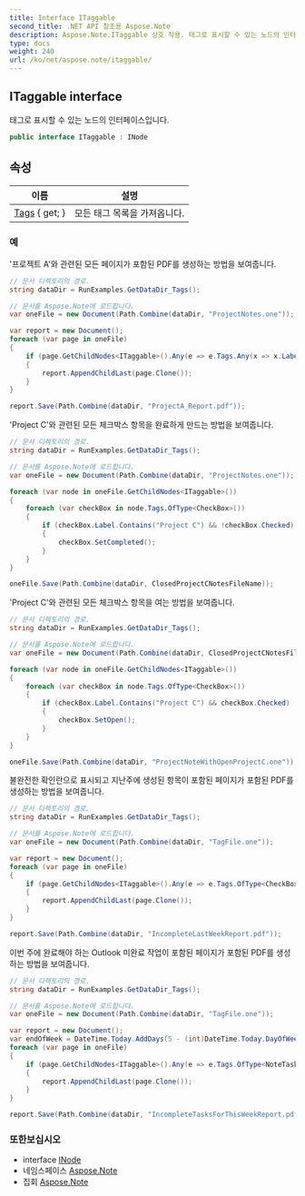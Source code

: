 ```yaml
---
title: Interface ITaggable
second_title: .NET API 참조용 Aspose.Note
description: Aspose.Note.ITaggable 상호 작용. 태그로 표시할 수 있는 노드의 인터페이스입니다.
type: docs
weight: 240
url: /ko/net/aspose.note/itaggable/
---
```

## ITaggable interface

태그로 표시할 수 있는 노드의 인터페이스입니다.

```csharp
public interface ITaggable : INode
```

## 속성

| 이름 | 설명 |
| --- | --- |
| [Tags](../../aspose.note/itaggable/tags/) { get; } | 모든 태그 목록을 가져옵니다. |

### 예

'프로젝트 A'와 관련된 모든 페이지가 포함된 PDF를 생성하는 방법을 보여줍니다.

```csharp
// 문서 디렉토리의 경로.
string dataDir = RunExamples.GetDataDir_Tags();

// 문서를 Aspose.Note에 로드합니다.
var oneFile = new Document(Path.Combine(dataDir, "ProjectNotes.one"));

var report = new Document();
foreach (var page in oneFile)
{
    if (page.GetChildNodes<ITaggable>().Any(e => e.Tags.Any(x => x.Label.Contains("Project A"))))
    {
        report.AppendChildLast(page.Clone());
    }
}

report.Save(Path.Combine(dataDir, "ProjectA_Report.pdf"));
```

'Project C'와 관련된 모든 체크박스 항목을 완료하게 만드는 방법을 보여줍니다.

```csharp
// 문서 디렉토리의 경로.
string dataDir = RunExamples.GetDataDir_Tags();

// 문서를 Aspose.Note에 로드합니다.
var oneFile = new Document(Path.Combine(dataDir, "ProjectNotes.one"));

foreach (var node in oneFile.GetChildNodes<ITaggable>())
{
    foreach (var checkBox in node.Tags.OfType<CheckBox>())
    {
        if (checkBox.Label.Contains("Project C") && !checkBox.Checked)
        {
            checkBox.SetCompleted();
        }
    }
}

oneFile.Save(Path.Combine(dataDir, ClosedProjectCNotesFileName));
```

'Project C'와 관련된 모든 체크박스 항목을 여는 방법을 보여줍니다.

```csharp
// 문서 디렉토리의 경로.
string dataDir = RunExamples.GetDataDir_Tags();

// 문서를 Aspose.Note에 로드합니다.
var oneFile = new Document(Path.Combine(dataDir, ClosedProjectCNotesFileName));

foreach (var node in oneFile.GetChildNodes<ITaggable>())
{
    foreach (var checkBox in node.Tags.OfType<CheckBox>())
    {
        if (checkBox.Label.Contains("Project C") && checkBox.Checked)
        {
            checkBox.SetOpen();
        }
    }
}

oneFile.Save(Path.Combine(dataDir, "ProjectNoteWithOpenProjectC.one"));
```

불완전한 확인란으로 표시되고 지난주에 생성된 항목이 포함된 페이지가 포함된 PDF를 생성하는 방법을 보여줍니다.

```csharp
// 문서 디렉토리의 경로.
string dataDir = RunExamples.GetDataDir_Tags();

// 문서를 Aspose.Note에 로드합니다.
var oneFile = new Document(Path.Combine(dataDir, "TagFile.one"));

var report = new Document();
foreach (var page in oneFile)
{
    if (page.GetChildNodes<ITaggable>().Any(e => e.Tags.OfType<CheckBox>().Any(x => !x.Checked && DateTime.UtcNow.Subtract(TimeSpan.FromDays(7)) <= x.CreationTime)))
    {
        report.AppendChildLast(page.Clone());
    }
}

report.Save(Path.Combine(dataDir, "IncompleteLastWeekReport.pdf"));
```

이번 주에 완료해야 하는 Outlook 미완료 작업이 포함된 페이지가 포함된 PDF를 생성하는 방법을 보여줍니다.

```csharp
// 문서 디렉토리의 경로.
string dataDir = RunExamples.GetDataDir_Tags();

// 문서를 Aspose.Note에 로드합니다.
var oneFile = new Document(Path.Combine(dataDir, "TagFile.one"));

var report = new Document();
var endOfWeek = DateTime.Today.AddDays(5 - (int)DateTime.Today.DayOfWeek);
foreach (var page in oneFile)
{
    if (page.GetChildNodes<ITaggable>().Any(e => e.Tags.OfType<NoteTask>().Any(x => !x.Checked && DateTime.UtcNow.Subtract(TimeSpan.FromDays(7)) <= x.CreationTime && x.DueDate <= endOfWeek)))
    {
        report.AppendChildLast(page.Clone());
    }
}

report.Save(Path.Combine(dataDir, "IncompleteTasksForThisWeekReport.pdf"));
```

### 또한보십시오

* interface [INode](../inode/)
* 네임스페이스 [Aspose.Note](../../aspose.note/)
* 집회 [Aspose.Note](../../)


